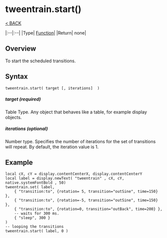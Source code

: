 # tweentrain.start()
[< BACK](README.md)

|:--|:--|
|Type|    [Function](https://docs.coronalabs.com/api/type/Function.html)|
|Return| none|

## Overview
To start the scheduled transitions. 

## Syntax

    tweentrain.start( target [, iterations]  )

##### target (required)
Table Type. Any object that behaves like a table, for example display objects.

##### iterations (optional)
Number type. Specifies the number of iterations for the set of transitions will repeat. By default, the iteration value is 1.

## Example
    
    local cX, cY = display.contentCenterX, display.contentCenterY
    local label = display.newText( "tweentrain" , cX, cY,  native.systemFontBold , 50)
    tweentrain.set( label,
        { "transition:to", {rotation= 5, transition="outSine", time=150} }, 
        { "transition:to", {rotation=-5, transition="outSine", time=150} },  
        { "transition:to", {rotation=0, transition="outBack", time=200} },  
        -- waits for 300 ms.  
        { "sleep", 300 }
    )  
    -- looping the transitions    
    tweentrain.start( label, 0 )
